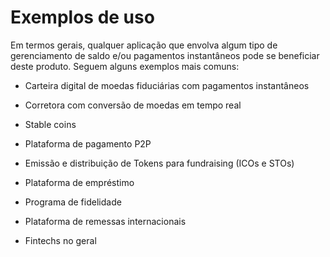 # Exemplos de uso

Em termos gerais, qualquer aplicação que envolva algum tipo de gerenciamento de saldo e/ou pagamentos instantâneos pode se beneficiar deste produto.
Seguem alguns exemplos mais comuns:

- Carteira digital de moedas fiduciárias com pagamentos instantâneos

- Corretora com conversão de moedas em tempo real

- Stable coins

- Plataforma de pagamento P2P

- Emissão e distribuição de Tokens para fundraising (ICOs e STOs) 

- Plataforma de empréstimo

- Programa de fidelidade

- Plataforma de remessas internacionais

- Fintechs no geral
